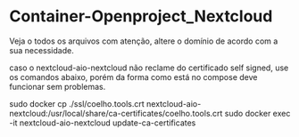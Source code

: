 # Container-Openproject_Nextcloud

Veja o todos os arquivos com atenção, altere o domínio de acordo com a sua necessidade.

caso o nextcloud-aio-nextcloud não reclame do certificado self signed, use os comandos abaixo, porém da forma como está no compose deve funcionar sem problemas.

sudo docker cp ./ssl/coelho.tools.crt nextcloud-aio-nextcloud:/usr/local/share/ca-certificates/coelho.tools.crt
sudo docker exec -it nextcloud-aio-nextcloud update-ca-certificates
